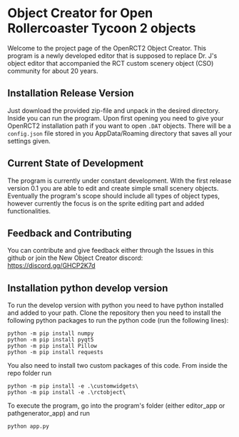 # Object Creator for Open Rollercoaster Tycoon 2 objects

Welcome to the project page of the OpenRCT2 Object Creator. This program is a newly developed editor that is supposed to replace Dr. J's object editor that accompanied the RCT custom scenery object (CSO) community for about 20 years.

## Installation Release Version
Just download the provided zip-file and unpack in the desired directory. Inside you can run the program. Upon first opening you need to give your OpenRCT2 installation path if you want to open `.DAT` objects. There will be a `config.json` file stored in you AppData/Roaming directory that saves all your settings given.

## Current State of Development
The program is currently under constant development. With the first release version 0.1 you are able to edit and create simple small scenery objects. Eventually the program's scope should include all types of object types, however currently the focus is on the sprite editing part and added functionalities.

## Feedback and Contributing
You can contribute and give feedback either through the Issues in this github or join the New Object Creator discord: https://discord.gg/GHCP2K7d

## Installation python develop version
To run the develop version with python you need to have python installed and added to your path. Clone the repository then you need to install the following python packages to run the python code (run the following lines):

```
python -m pip install numpy 
python -m pip install pyqt5 
python -m pip install Pillow
python -m pip install requests
```

You also need to install two custom packages of this code. 
From inside the repo folder run

```
python -m pip install -e .\customwidgets\
python -m pip install -e .\rctobject\
```

To execute the program, go into the program's folder (either editor_app or pathgenerator_app) and run

```
python app.py
```







